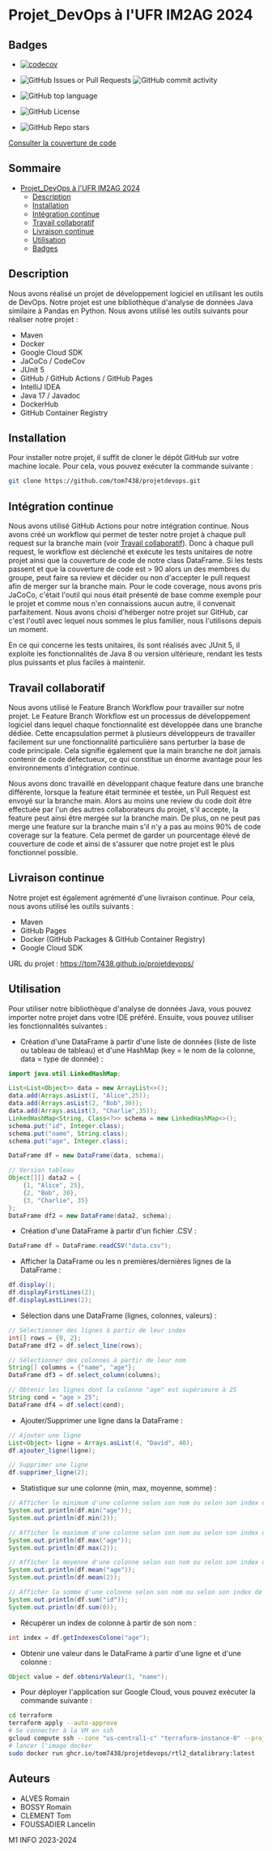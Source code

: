 # Projet_DevOps à l'UFR IM2AG 2024

## Badges

- [![codecov](https://codecov.io/gh/tom7438/projetdevops/graph/badge.svg?token=5INFKCFXE6)](https://codecov.io/gh/tom7438/projetdevops)
- ![GitHub Issues or Pull Requests](https://img.shields.io/github/issues-pr/tom7438/projetdevops) ![GitHub commit activity](https://img.shields.io/github/commit-activity/w/tom7438/projetdevops)

- ![GitHub top language](https://img.shields.io/github/languages/top/tom7438/projetdevops)
- ![GitHub License](https://img.shields.io/github/license/tom7438/projetdevops)
- ![GitHub Repo stars](https://img.shields.io/github/stars/tom7438/projetdevops)

[Consulter la couverture de code](./target/site/jacoco/index.html)


## Sommaire

- [Projet_DevOps à l'UFR IM2AG 2024](#projet_devops-à-lufr-im2ag-2024)
  - [Description](#description)
  - [Installation](#installation)
  - [Intégration continue](#intégration-continue)
  - [Travail collaboratif](#travail-collaboratif)
  - [Livraison continue](#livraison-continue)
  - [Utilisation](#utilisation)
  - [Badges](#badges)

## Description
Nous avons réalisé un projet de développement logiciel en utilisant les outils de DevOps. Notre projet est une bibliothèque d'analyse de données Java similaire à Pandas en Python. Nous avons utilisé les outils suivants pour réaliser notre projet :
- Maven
- Docker
- Google Cloud SDK
- JaCoCo / CodeCov
- JUnit 5
- GitHub / GitHub Actions / GitHub Pages
- IntelliJ IDEA
- Java 17 / Javadoc
- DockerHub
- GitHub Container Registry

## Installation
Pour installer notre projet, il suffit de cloner le dépôt GitHub sur votre machine locale. Pour cela, vous pouvez exécuter la commande suivante :
```bash
git clone https://github.com/tom7438/projetdevops.git
```


## Intégration continue
Nous avons utilisé GitHub Actions pour notre intégration continue. Nous avons créé un workflow qui permet de tester notre projet à chaque pull request sur la branche main (voir [Travail collaboratif](#travail-collaboratif)).
Donc à chaque pull request, le workflow est déclenché et exécute les tests unitaires de notre projet ainsi que la couverture de code de notre class DataFrame. Si les tests passent et que la couverture de code est > 90 alors un des membres du groupe, peut faire sa review et décider ou non d'accepter le pull request afin de merger sur la branche main.
Pour le code coverage, nous avons pris JaCoCo, c'était l'outil qui nous était présenté de base comme exemple pour le projet et comme nous n'en connaissions aucun autre, il convenait parfaitement.
Nous avons choisi d'héberger notre projet sur GitHub, car c'est l'outil avec lequel nous sommes le plus familier, nous l'utilisons depuis un moment.

En ce qui concerne les tests unitaires, ils sont réalisés avec JUnit 5, il exploite les fonctionnalités de Java 8 ou version ultérieure, rendant les tests plus puissants et plus faciles à maintenir.

## Travail collaboratif
Nous avons utilisé le Feature Branch Workflow pour travailler sur notre projet. Le Feature Branch Workflow est un processus de développement logiciel dans lequel chaque fonctionnalité est développée dans une branche dédiée.
Cette encapsulation permet à plusieurs développeurs de travailler facilement sur une fonctionnalité particulière sans perturber la base de code principale. Cela signifie également que la main branche ne doit jamais contenir de code défectueux, ce qui constitue un énorme avantage pour les environnements d'intégration continue.

Nous avons donc travaillé en développant chaque feature dans une branche différente, lorsque la feature était terminée et testée, un Pull Request est envoyé sur la branche main. Alors au moins une review du code doit être effectuée par l'un des autres collaborateurs du projet, s'il accepte, la feature peut ainsi être mergée sur la branche main.
De plus, on ne peut pas merge une feature sur la branche main s'il n'y a pas au moins 90% de code coverage sur la feature. Cela permet de garder un pourcentage élevé de couverture de code et ainsi de s'assurer que notre projet est le plus fonctionnel possible.

## Livraison continue
Notre projet est également agrémenté d'une livraison continue. Pour cela, nous avons utilisé les outils suivants :
- Maven
- GitHub Pages
- Docker (GitHub Packages & GitHub Container Registry)
- Google Cloud SDK

URL du projet : https://tom7438.github.io/projetdevops/

## Utilisation
Pour utiliser notre bibliothèque d'analyse de données Java, vous pouvez importer notre projet dans votre IDE préféré. Ensuite, vous pouvez utiliser les fonctionnalités suivantes :

- Création d'une DataFrame à partir d'une liste de données (liste de liste ou tableau de tableau) et d'une HashMap (key = le nom de la colonne, data = type de donnée) :

```java
import java.util.LinkedHashMap;

List<List<Object>> data = new ArrayList<>();
data.add(Arrays.asList(1, "Alice",25));
data.add(Arrays.asList(2, "Bob",30));
data.add(Arrays.asList(3, "Charlie",35));
LinkedHashMap<String, Class<?>> schema = new LinkedHashMap<>();
schema.put("id", Integer.class);
schema.put("name", String.class);
schema.put("age", Integer.class);

DataFrame df = new DataFrame(data, schema);

// Version tableau
Object[][] data2 = {
    {1, "Alice", 25},
    {2, "Bob", 30},
    {3, "Charlie", 35}
};
DataFrame df2 = new DataFrame(data2, schema);
```

- Création d'une DataFrame à partir d'un fichier .CSV :

```java
DataFrame df = DataFrame.readCSV("data.csv");
```

- Afficher la DataFrame ou les n premières/dernières lignes de la DataFrame :

```java
df.display();
df.displayFirstLines(2);
df.displayLastLines(2);
```

- Sélection dans une DataFrame (lignes, colonnes, valeurs) :

```java
// Sélectionner des lignes à partir de leur index
int[] rows = {0, 2};
DataFrame df2 = df.select_line(rows);

// Sélectionner des colonnes à partir de leur nom
String[] columns = {"name", "age"};
DataFrame df3 = df.select_column(columns);

// Obtenir les lignes dont la colonne "age" est supérieure à 25
String cond = "age > 25";
DataFrame df4 = df.select(cond);
```

- Ajouter/Supprimer une ligne dans la DataFrame :

```java
// Ajouter une ligne
List<Object> ligne = Arrays.asList(4, "David", 40);
df.ajouter_ligne(ligne);

// Supprimer une ligne
df.supprimer_ligne(2);
```

- Statistique sur une colonne (min, max, moyenne, somme) :

```java
// Afficher le minimum d'une colonne selon son nom ou selon son index de colonne si c'est des valeurs numériques
System.out.println(df.min("age"));
System.out.println(df.min(2));

// Afficher le maximum d'une colonne selon son nom ou selon son index de colonne si c'est des valeurs numériques
System.out.println(df.max("age"));
System.out.println(df.max(2));

// Afficher la moyenne d'une colonne selon son nom ou selon son index de colonne si c'est des valeurs numériques
System.out.println(df.mean("age"));
System.out.println(df.mean(2));

// Afficher la somme d'une colonne selon son nom ou selon son index de colonne si c'est des valeurs numériques
System.out.println(df.sum("id"));
System.out.println(df.sum(0));
```

- Récupérer un index de colonne à partir de son nom :
```java
int index = df.getIndexesColone("age");
```

- Obtenir une valeur dans le DataFrame à partir d'une ligne et d'une colonne :
```java
Object value = def.obtenirValeur(1, "name");
```

- Pour déployer l'application sur Google Cloud, vous pouvez exécuter la commande suivante :
```bash
cd terraform
terraform apply --auto-approve
# Se connecter à la VM en ssh
gcloud compute ssh --zone "us-central1-c" "terraform-instance-0" --project "devops2024rtl2"
# lancer l'image docker
sudo docker run ghcr.io/tom7438/projetdevops/rtl2_datalibrary:latest
```

## Auteurs

- ALVES Romain
- BOSSY Romain
- CLEMENT Tom
- FOUSSADIER Lancelin

M1 INFO 2023-2024